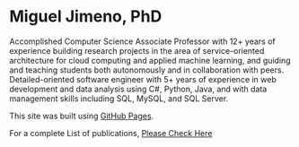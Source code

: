 # Miguel Jimeno, PhD

Accomplished Computer Science Associate Professor with 12+ years of experience building research projects in the area of service-oriented architecture for cloud computing and applied machine learning, and guiding and teaching students both autonomously and in collaboration with peers. Detailed-oriented software engineer with 5+ years of experience in web development and data analysis using C#, Python, Java, and with data management skills including SQL, MySQL, and SQL Server.

This site was built using [GitHub Pages](https://pages.github.com/).

For a complete List of publications, [Please Check Here](https://mikejim.github.io/publications)
